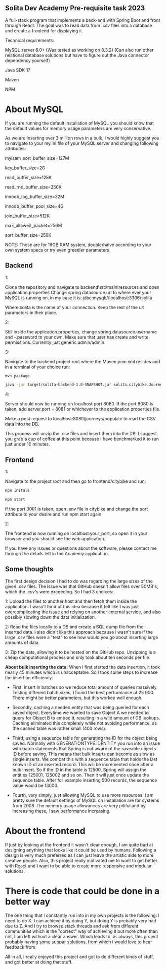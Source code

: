 ## Solita Dev Academy Pre-requisite task 2023
A full-stack program that implements a back-end with Spring Boot and front through React.
The goal was to read data from .csv files into a database and create a frontend for displaying it.


Technical requirements:

MySQL server 8.0+ (Was tested as working on 8.3.2)
(Can also run other relational database solutions but have to figure out the Java connector dependency yourself)

Java SDK 17

Maven

NPM 

# About MySQL

If you are running the default installation of MySQL you should know that the default
values for memory usage parameters are very conservative. 

As we are inserting over 3 million rows in a bulk, I would highly suggest you to navigate
to your my.ini file of your MySQL server and changing following attributes:

myisam_sort_buffer_size=127M

key_buffer_size=2G

read_buffer_size=128K

read_rnd_buffer_size=256K

innodb_log_buffer_size=32M

innodb_buffer_pool_size=4G

join_buffer_size=512K

max_allowed_packet=256M

sort_buffer_size=256K

NOTE: These are for 16GB RAM system, double/halve according to your own system specs or try even
greedier parameters.

## Backend

1: 

  Clone the repository and navigate to backend\src\main\resources and open application.properties
  Change spring.datasource.url to where ever your MySQL is running on, in my case it is:
  jdbc:mysql://localhost:3306/solita
  
  Where solita is the name of your connection.
  Keep the rest of the url parameters in their place.

2: 

  Still inside the application.properties, change spring.datasource.username and -.password to your own. 
  Make sure that user has create and write permissions. Currently just generic admin/admin.

3: 

  Navigate to the backend project root where the Maven pom.xml resides and in a terminal of your choice run:

  ```bash
  mvn package

  java -jar target/solita-backend-1.0-SNAPSHOT.jar solita.citybike.JourneyBackend

  ```
  
4: 

  Server should now be running on localhost port 8080. If the port 8080 is taken, add server.port = 8081 or whichever to the application.properties file.

  Make a post request to localhost:8080/journeys/populate to read the CSV data into the DB. 

  This process will unzip the .csv files and insert them into the DB. I suggest you grab a cup of coffee at this point because
  I have benchmarked it to run just under 10 minutes.


## Frontend

1:

  Navigate to the project root and then go to frontend/citybike and run:
  
  ```bash
  npm install
  
  npm start
  ```
  If the port 3001 is taken, open .env file in citybike and change the port attribute to your desire and run npm start again.
  
2:

  The frontend is now running on localhost:your_port, so open it in your browser and you should see the web application.
  
  
If you have any issues or questions about the software, please contact me through the details
left in the Academy application.

## Some thoughts

The first design decision I had to do was regarding the large sizes of the given .csv files.
The issue was that GitHub doesn't allow files over 50MB's, which the .csv's were exceeding.
So I had 3 choices:

1:
  Upload the files to another host and then fetch them inside the application. I wasn't fond of this idea because it felt
  like I was just overcomplicating the issue and relying on another external service, and also possibly slowing down the data
  initialization.
  
2:
  Read the files locally to a DB and create a SQL dump file from the inserted data. I also didn't like this approach because I
  wasn't sure if the large .csv files were a "test" to see how would you go about inserting large amounts of data.
    
3:
  Zip the data, allowing it to be hosted on the GitHub repo. Unzipping is a cheap computational process and only took about ten seconds
  per file.
  
**About bulk inserting the data:**
When I first started the data insertion, it took nearly 45 minutes which is unacceptable.
So I took some steps to increase the insertion efficiency:

  - First, insert in batches so we reduce total amount of queries massively. Testing different batch sizes,
  I found the best performance at 25 000. There might be better parameters, but this worked well enough.
  
  - Secondly, caching a needed entity that was being queried for each saved object.
    Everytime we wanted to save Object A we needed to query for Object B to embed it, resulting
    in a wild amount of DB lookups. Caching eliminated this completely while not avoiding performance, as the
    cached table was rather small (400 rows).
    
  - Third, using a sequence table for generating the ID for the object being saved. Normally with GENERATIONTYPE.IDENTITY you run into an issue
    with batch statements that Spring is not aware of the saveable objects ID before saving. This means that bulk inserts can become as slow as single inserts.
    We combat this with a sequence table that holds the last known ID of an inserted record. This will be incremented once after a bulk insert.
    So if the ID in the table is 12500, Spring will assign the entities 125001, 125002 and so on. Then it will just once update the sequence table.
    After for example inserting 500 records, the sequence value would be 13000. 
    
  - Fourth, very simply, just allowing MySQL to use more resources. I am pretty sure the default settings of MySQL on installation are for systems from 2008.
    The memory usage allowances are very pitiful and by increasing these, I saw performance increasing.
    
    
# About the frontend
 
If just by looking at the frontend it wasn't clear enough, I am quite bad at designing anything that looks like it could be used by humans.
Following a design is very much preferred as I can just leave the artistic side to more creative people.
Also, this project really motivated me to want to get better with React and I want to be able to create more responsive and modular solutions.

# There is code that could be done in a better way

The one thing that I constantly run into in my own projects is the following:
I need to do X. I can achieve it by doing Y, but doing Y is probably very bad due to Z.
And I try to browse stack threads and ask from different communities which is the "correct" way
of achieving it but more often than not, I am left without a clear answer.
Which leads to, as always, this project probably having some subpar solutions, from which I would
love to hear feedback from.

All in all, I really enjoyed this project and got to do different kinds of stuff, and got better at doing that stuff.

  
